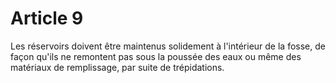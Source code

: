 # Article 9

Les réservoirs doivent être maintenus solidement à l'intérieur de la fosse, de façon qu'ils ne remontent pas sous la poussée des eaux ou même des matériaux de remplissage, par suite de trépidations.

